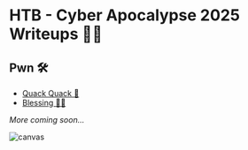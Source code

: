# HTB - Cyber Apocalypse 2025 Writeups 🧠💥

## Pwn 🛠️
- [Quack Quack 🦆](./pwn/Quack%20Quack)
- [Blessing 🙏✨](./pwn/Blessing)

_More coming soon..._

![canvas](https://github.com/user-attachments/assets/8e1a4f97-bc1b-4273-8211-cfef709750b6)
